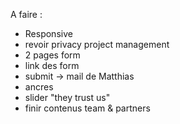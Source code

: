 A faire :

- Responsive
- revoir privacy project management
- 2 pages form 
- link des form
- submit -> mail de Matthias
- ancres
- slider "they trust us"
- finir contenus team & partners